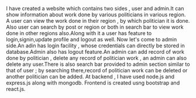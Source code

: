   I have created a website which contains two sides , user and admin.It can show information about work done by various politicians in various region. A user can view the work done in their region , by which politician it is done. Also user can search by post or region or both in search bar to view work done in other regions also.Along with it a user has feature to login,signin,update profile and logout as well.
  Now let's come to admin side.An adin has login facility , whose credentials can directly be stored in database.Admin also has logout feature.An admin can add record of work done by politician , delete any record of politician work , an admin can also delete any user.There is also search bar provided to admin section similar to that of user ; by searching there,record of politician work can be deleted or another politician can be added.
  At backend , I have used node.js and express.js along with mongodb. Frontend is created usng bootstrap and react.js.
